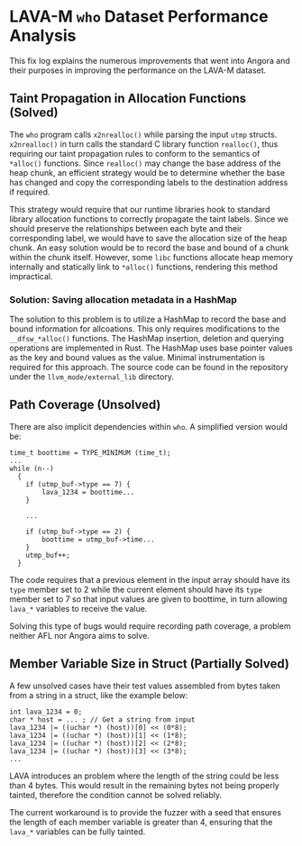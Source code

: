 # LAVA-M `who` Dataset Performance Analysis

This fix log explains the numerous improvements that went into Angora and their
purposes in improving the performance on the LAVA-M dataset.

## Taint Propagation in Allocation Functions (Solved)

The `who` program calls `x2nrealloc()` while parsing the input `utmp` structs.
`x2nrealloc()` in turn calls the standard C library function `realloc()`, thus
requiring our taint propagation rules to conform to the semantics of `*alloc()`
functions. Since `realloc()` may change the base address of the heap chunk, an
efficient strategy would be to determine whether the base has changed and copy 
the corresponding labels to the destination address if required.

This strategy would require that our runtime libraries hook to standard library
allocation functions to correctly propagate the taint labels. Since we should 
preserve the relationships between each byte and their corresponding label, we
would have to save the allocation size of the heap chunk. An easy solution 
would be to record the base and bound of a chunk within the chunk itself. 
However, some `libc` functions allocate heap memory internally and statically
link to `*alloc()` functions, rendering this method impractical.

### Solution: Saving allocation metadata in a HashMap

The solution to this problem is to utilize a HashMap to record the 
base and bound information for allcoations. This only requires modifications to
the `__dfsw_*alloc()` functions. The HashMap insertion, deletion and querying 
operations are implemented in Rust. The HashMap uses base pointer values as the
key and bound values as the value. Minimal instrumentation is required for this 
approach. The source code can be found in the repository under the `llvm_mode/external_lib`
directory. 

## Path Coverage (Unsolved)

There are also implicit dependencies within `who`. A simplified version would 
be:

```
time_t boottime = TYPE_MINIMUM (time_t);
...
while (n--)
  {
    if (utmp_buf->type == 7) {
        lava_1234 = boottime...
    }

    ...
    
    if (utmp_buf->type == 2) {
        boottime = utmp_buf->time...
    }
    utmp_buf++;
  }
```

The code requires that a previous element in the input array should have its 
`type` member set to 2 while the current element should have its `type` member
set to 7 so that input values are given to boottime, in turn allowing `lava_*` 
variables to receive the value. 

Solving this type of bugs would require recording path coverage, a problem
neither AFL nor Angora aims to solve.

## Member Variable Size in Struct (Partially Solved)

A few unsolved cases have their test values assembled from bytes taken from a 
string in a struct, like the example below:

```
int lava_1234 = 0;
char * host = ... ; // Get a string from input
lava_1234 |= ((uchar *) (host))[0] << (0*8);
lava_1234 |= ((uchar *) (host))[1] << (1*8);
lava_1234 |= ((uchar *) (host))[2] << (2*8);
lava_1234 |= ((uchar *) (host))[3] << (3*8);
...
```

LAVA introduces an problem where the length of the string could be less than 4 
bytes. This would result in the remaining bytes not being properly tainted, 
therefore the condition cannot be solved reliably.

The current workaround is to provide the fuzzer with a seed that ensures 
the length of each member variable is greater than 4, ensuring that the 
`lava_*` variables can be fully tainted.

